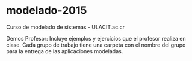 # modelado-2015
Curso de modelado de sistemas - ULACIT.ac.cr

Demos Profesor: Incluye ejemplos y ejercicios que el profesor realiza en clase.
Cada grupo de trabajo tiene una carpeta con el nombre del grupo para la entrega de las aplicaciones modeladas.